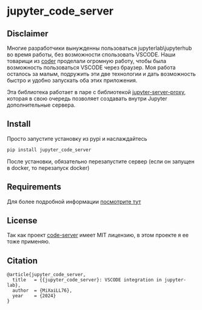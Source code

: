 # jupyter_code_server

## Disclaimer

Многие разработчики вынужденны пользоваться jupyterlab\\jupyterhub во время работы, без возможности спользовать VSCODE.
Наши товарищи из [coder](https://github.com/coder) проделали огромную работу, чтобы была возможность пользоваться VSCODE через браузер.
Моя работа осталось за малым, подружить эти две технологии и дать возможность быстро и удобно запускать оба этих приложения.

Эта библиотека работает в паре с библиотекой [jupyter-server-proxy](https://github.com/jupyterhub/jupyter-server-proxy), которая в свою очередь позволяет создавать внутри Jupyter дополнительные сервера.

## Install

Просто запустите установку из pypi и наслаждайтесь

```bash
pip install jupyter_code_server
```

После установки, обязательно перезапустите сервер (если он запущен в docker, то перезапуск docker)

## Requirements

Для более подробной информации [посмотрите тут](https://github.com/coder/code-server?tab=readme-ov-file#requirements)

## License

Так как проект [code-server](https://github.com/coder/code-server) имеет MIT лицензию, в этом проекте я ее тоже применяю.

## Citation

```
@article{jupyter_code_server,
  title   = {{jupyter_code_server}: VSCODE integration in jupyter-lab},
  author  = {MiXaiLL76},
  year    = {2024}
}
```
